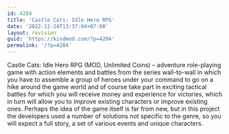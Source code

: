 ```yaml
---
id: 4204
title: 'Castle Cats: Idle Hero RPG'
date: '2022-11-24T13:37:04+07:00'
layout: revision
guid: 'https://kindmod.com/?p=4204'
permalink: '/?p=4204'
---
```


Castle Cats: Idle Hero RPG (MOD, Unlimited Coins) – adventure role-playing game with action elements and battles from the series wall-to-wall in which you have to assemble a group of heroes under your command to go on a hike around the game world and of course take part in exciting tactical battles for which you will receive money and experience for victories, which in turn will allow you to improve existing characters or improve existing ones. Perhaps the idea of ​​the game itself is far from new, but in this project the developers used a number of solutions not specific to the genre, so you will expect a full story, a set of various events and unique characters.